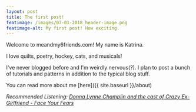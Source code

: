 ```yaml
---
layout: post
title: The first post!
featimage: /images/07-01-2018_header-image.png
featimage-alt: My first post! How exciting.
---
```

Welcome to meandmy6friends.com! My name is Katrina.

I love quilts, poetry, hockey, cats, and musicals!

I've never blogged before and I'm weirdly nervous(?). I plan to post a bunch of tutorials and patterns in addition to the typical blog stuff.

You can read more about me [here]({{ site.baseurl }}/about)

<i>Recommended Listening: [Donna Lynne Champlin and the cast of Crazy Ex-Girlfriend  - Face Your Fears](https://www.youtube.com/watch?v=DrytvZc5Tew)</i>
